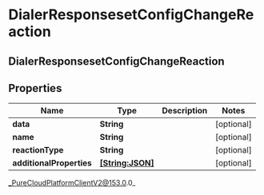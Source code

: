 # DialerResponsesetConfigChangeReaction

## DialerResponsesetConfigChangeReaction

## Properties

|Name | Type | Description | Notes|
|------------ | ------------- | ------------- | -------------|
| **data** | **String** |  | [optional] |
| **name** | **String** |  | [optional] |
| **reactionType** | **String** |  | [optional] |
| **additionalProperties** | [**[String:JSON]**](JSON) |  | [optional] |



_PureCloudPlatformClientV2@153.0.0_
